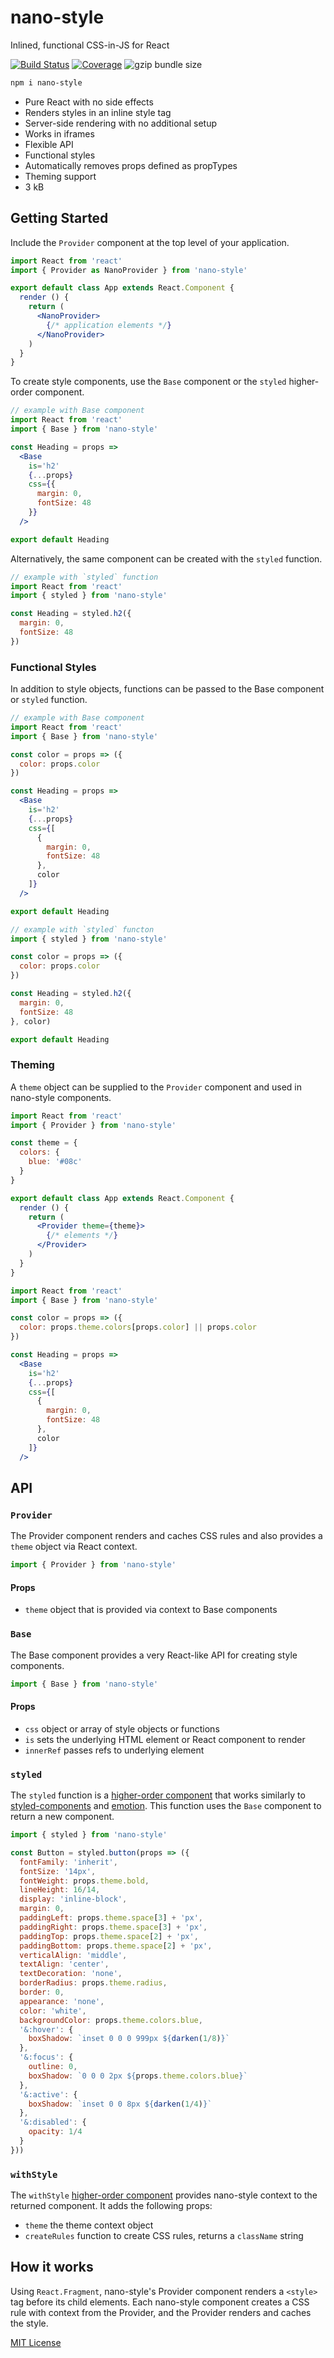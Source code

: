 
# nano-style

Inlined, functional CSS-in-JS for React

[![Build Status][build-badge]][build]
[![Coverage][coverage-badge]][coverage]
![gzip bundle size][size-badge]

[build-badge]: https://img.shields.io/travis/jxnblk/nano-style/master.svg?style=flat-square
[build]: https://travis-ci.org/jxnblk/nano-style
[coverage-badge]: https://img.shields.io/codecov/c/github/jxnblk/nano-style.svg?style=flat-square
[coverage]: https://codecov.io/github/jxnblk/nano-style
[size-badge]: https://img.shields.io/badge/gzip%20size-3.2%20kB-brightgreen.svg?style=flat-square

```sh
npm i nano-style
```

- Pure React with no side effects
- Renders styles in an inline style tag
- Server-side rendering with no additional setup
- Works in iframes
- Flexible API
- Functional styles
- Automatically removes props defined as propTypes
- Theming support
- 3 kB

## Getting Started

Include the `Provider` component at the top level of your application.

```jsx
import React from 'react'
import { Provider as NanoProvider } from 'nano-style'

export default class App extends React.Component {
  render () {
    return (
      <NanoProvider>
        {/* application elements */}
      </NanoProvider>
    )
  }
}
```

To create style components, use the `Base` component or the `styled` higher-order component.

```jsx
// example with Base component
import React from 'react'
import { Base } from 'nano-style'

const Heading = props =>
  <Base
    is='h2'
    {...props}
    css={{
      margin: 0,
      fontSize: 48
    }}
  />

export default Heading
```

Alternatively, the same component can be created with the `styled` function.

```jsx
// example with `styled` function
import React from 'react'
import { styled } from 'nano-style'

const Heading = styled.h2({
  margin: 0,
  fontSize: 48
})
```

### Functional Styles

In addition to style objects, functions can be passed to the Base component or `styled` function.

```jsx
// example with Base component
import React from 'react'
import { Base } from 'nano-style'

const color = props => ({
  color: props.color
})

const Heading = props =>
  <Base
    is='h2'
    {...props}
    css={[
      {
        margin: 0,
        fontSize: 48
      },
      color
    ]}
  />

export default Heading
```

```jsx
// example with `styled` functon
import { styled } from 'nano-style'

const color = props => ({
  color: props.color
})

const Heading = styled.h2({
  margin: 0,
  fontSize: 48
}, color)

export default Heading
```

### Theming

A `theme` object can be supplied to the `Provider` component and used in nano-style components.

```jsx
import React from 'react'
import { Provider } from 'nano-style'

const theme = {
  colors: {
    blue: '#08c'
  }
}

export default class App extends React.Component {
  render () {
    return (
      <Provider theme={theme}>
        {/* elements */}
      </Provider>
    )
  }
}
```

```jsx
import React from 'react'
import { Base } from 'nano-style'

const color = props => ({
  color: props.theme.colors[props.color] || props.color
})

const Heading = props =>
  <Base
    is='h2'
    {...props}
    css={[
      {
        margin: 0,
        fontSize: 48
      },
      color
    ]}
  />
```



## API

### `Provider`

The Provider component renders and caches CSS rules and also provides a `theme` object via React context.

```js
import { Provider } from 'nano-style'
```

#### Props

- `theme` object that is provided via context to Base components

### `Base`

The Base component provides a very React-like API for creating style components.

```jsx
import { Base } from 'nano-style'
```

#### Props

- `css` object or array of style objects or functions
- `is` sets the underlying HTML element or React component to render
- `innerRef` passes refs to underlying element

### `styled`

The `styled` function is a [higher-order component][hoc] that works similarly to [styled-components][sc] and [emotion][emotion].
This function uses the `Base` component to return a new component.

```js
import { styled } from 'nano-style'

const Button = styled.button(props => ({
  fontFamily: 'inherit',
  fontSize: '14px',
  fontWeight: props.theme.bold,
  lineHeight: 16/14,
  display: 'inline-block',
  margin: 0,
  paddingLeft: props.theme.space[3] + 'px',
  paddingRight: props.theme.space[3] + 'px',
  paddingTop: props.theme.space[2] + 'px',
  paddingBottom: props.theme.space[2] + 'px',
  verticalAlign: 'middle',
  textAlign: 'center',
  textDecoration: 'none',
  borderRadius: props.theme.radius,
  border: 0,
  appearance: 'none',
  color: 'white',
  backgroundColor: props.theme.colors.blue,
  '&:hover': {
    boxShadow: `inset 0 0 0 999px ${darken(1/8)}`
  },
  '&:focus': {
    outline: 0,
    boxShadow: `0 0 0 2px ${props.theme.colors.blue}`
  },
  '&:active': {
    boxShadow: `inset 0 0 8px ${darken(1/4)}`
  },
  '&:disabled': {
    opacity: 1/4
  }
}))
```

### `withStyle`

The `withStyle` [higher-order component][hoc] provides nano-style context to the returned component. It adds the following props:

- `theme` the theme context object
- `createRules` function to create CSS rules, returns a `className` string


## How it works

Using `React.Fragment`, nano-style's Provider component renders a `<style>` tag before its child elements.
Each nano-style component creates a CSS rule with context from the Provider, and the Provider renders and caches the style.

[hoc]: http://www.reactjs.org/docs/higher-order-components.html
[sc]: https://github.com/styled-components/styled-components
[emotion]: https://github.com/emotion-js/emotion

[MIT License](LICENSE.md)
